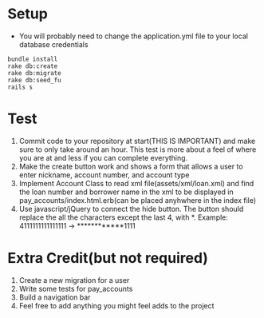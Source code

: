 # Setup 
- You will probably need to change the application.yml file to your local database credentials
```
bundle install
rake db:create
rake db:migrate
rake db:seed_fu
rails s
```

# Test
1. Commit code to your repository at start(THIS IS IMPORTANT) and make sure to only take around an hour. This test is more about a feel of where you are at and less if you can complete everything.
2. Make the create button work and shows a form that allows a user to enter nickname, account number, and account type
3. Implement Account Class to read xml file(assets/xml/loan.xml) and find the loan number and borrower name in the xml to be displayed in pay_accounts/index.html.erb(can be placed anyhwhere in the index file)
4. Use javascript/jQuery to connect the hide button. The button should replace the all the characters except the last 4, with *.
Example: 4111111111111111 -> ************1111

# Extra Credit(but not required)
1. Create a new migration for a user
2. Write some tests for pay_accounts
3. Build a navigation bar
4. Feel free to add anything you might feel adds to the project
